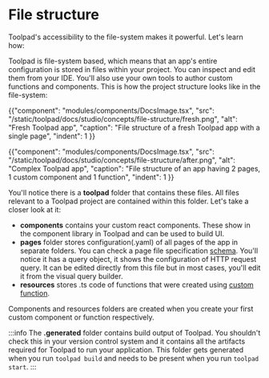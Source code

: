# File structure

<p class="description">Toolpad's accessibility to the file-system makes it powerful. Let's learn how: </p>

Toolpad is file-system based, which means that an app's entire configuration is stored in files within your project. You can inspect and edit them from your IDE. You'll also use your own tools to author custom functions and components. This is how the project structure looks like in the file-system:

{{"component": "modules/components/DocsImage.tsx", "src": "/static/toolpad/docs/studio/concepts/file-structure/fresh.png", "alt": "Fresh Toolpad app", "caption": "File structure of a fresh Toolpad app with a single page", "indent": 1 }}

{{"component": "modules/components/DocsImage.tsx", "src": "/static/toolpad/docs/studio/concepts/file-structure/after.png", "alt": "Complex Toolpad app", "caption": "File structure of an app having 2 pages, 1 custom component and 1 function", "indent": 1 }}

You'll notice there is a **toolpad** folder that contains these files. All files relevant to a Toolpad project are contained within this folder. Let's take a closer look at it:

- **components** contains your custom react components. These show in the component library in Toolpad and can be used to build UI.
- **pages** folder stores configuration(.yaml) of all pages of the app in separate folders. You can check a page file specification [schema](/toolpad/reference/file-schema/#file-Page). You'll notice it has a query object, it shows the configuration of HTTP request query. It can be edited directly from this file but in most cases, you'll edit it from the visual query builder.
- **resources** stores .ts code of functions that were created using [custom function](/toolpad/concepts/custom-functions/).

Components and resources folders are created when you create your first custom component or function respectively.

:::info
The **.generated** folder contains build output of Toolpad. You shouldn't check this in your version control system and it contains all the artifacts required for Toolpad to run your application. This folder gets generated when you run `toolpad build` and needs to be present when you run `toolpad start`.
:::
